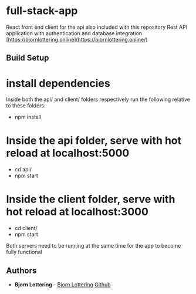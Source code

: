 # full-stack-app
React front end client for the api also included with this repository
Rest API application with authentication and database integration
[https://bjornlottering.online](https://bjornlottering.online/)

## Build Setup

# install dependencies
Inside both the api/ and client/ folders respectively run the following relative to these folders:
* npm install

# Inside the api folder, serve with hot reload at localhost:5000
* cd api/
* npm start

# Inside the client folder, serve with hot reload at localhost:3000
* cd client/
* npm start

Both servers need to be running at the same time for the app to become fully functional
 
## Authors

* **Bjorn Lottering** - [Bjorn Lottering](https://bjornlottering.online/) [Github](https://github.com/volmalites)
